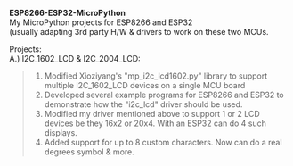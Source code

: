 <b>ESP8266-ESP32-MicroPython</b><br>
My MicroPython projects for ESP8266 and ESP32<br>
(usually adapting 3rd party H/W & drivers to work on these two MCUs.

Projects:<br>
A.) I2C_1602_LCD & I2C_2004_LCD:
<blockquote><ol>
<li>Modified Xioziyang's "mp_i2c_lcd1602.py" library to support multiple I2C_1602_LCD devices on a single MCU board</li>
<li>Developed several example programs for ESP8266 and ESP32 to demonstrate how the "i2c_lcd" driver should be used.</li>
<li>Modified my driver mentioned above to support 1 or 2 LCD devices be they 16x2 or 20x4. With an ESP32 can do 4 such displays.</li>
<li>Added support for up to 8 custom characters. Now can do a real degrees symbol & more. </li>
</ol></blockquote>
